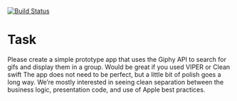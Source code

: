 [![Build Status](https://travis-ci.com/yurikoles/GiphySearch.svg?branch=master)](https://travis-ci.com/yurikoles/GiphySearch)

# Task
Please create a simple prototype app that uses the Giphy API to search for gifs and display them in a group. Would be great if you used VIPER or Clean swift
The app does not need to be perfect, but a little bit of polish goes a long way. We’re mostly interested in seeing clean separation between the business logic, presentation code, and use of Apple best practices.